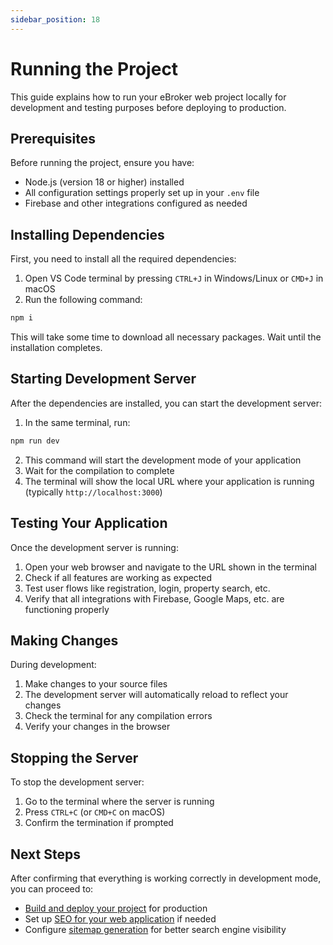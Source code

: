 ```yaml
---
sidebar_position: 18
---
```


# Running the Project

This guide explains how to run your eBroker web project locally for development and testing purposes before deploying to production.

## Prerequisites

Before running the project, ensure you have:

- Node.js (version 18 or higher) installed
- All configuration settings properly set up in your `.env` file
- Firebase and other integrations configured as needed

## Installing Dependencies

First, you need to install all the required dependencies:

1. Open VS Code terminal by pressing `CTRL+J` in Windows/Linux or `CMD+J` in macOS
2. Run the following command:

```bash
npm i
```

This will take some time to download all necessary packages. Wait until the installation completes.

## Starting Development Server

After the dependencies are installed, you can start the development server:

1. In the same terminal, run:

```bash
npm run dev
```

2. This command will start the development mode of your application
3. Wait for the compilation to complete
4. The terminal will show the local URL where your application is running (typically `http://localhost:3000`)

## Testing Your Application

Once the development server is running:

1. Open your web browser and navigate to the URL shown in the terminal
2. Check if all features are working as expected
3. Test user flows like registration, login, property search, etc.
4. Verify that all integrations with Firebase, Google Maps, etc. are functioning properly

## Making Changes

During development:

1. Make changes to your source files
2. The development server will automatically reload to reflect your changes
3. Check the terminal for any compilation errors
4. Verify your changes in the browser

## Stopping the Server

To stop the development server:

1. Go to the terminal where the server is running
2. Press `CTRL+C` (or `CMD+C` on macOS)
3. Confirm the termination if prompted

## Next Steps

After confirming that everything is working correctly in development mode, you can proceed to:

- [Build and deploy your project](./deployment-without-seo.md) for production
- Set up [SEO for your web application](./seo-for-web.md) if needed
- Configure [sitemap generation](./sitemap-setup.md) for better search engine visibility
